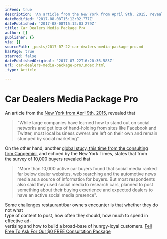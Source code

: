 ```yaml
---
inFeed: true
description: 'An article from the New York from April 9th, 2015, revealed that'
dateModified: '2017-08-08T15:12:02.777Z'
datePublished: '2017-08-08T15:12:03.279Z'
title: Car Dealers Media Package Pro
author: []
publisher: {}
via: {}
sourcePath: _posts/2017-07-22-car-dealers-media-package-pro.md
hasPage: true
starred: false
datePublishedOriginal: '2017-07-22T16:20:36.583Z'
url: car-dealers-media-package-pro/index.html
_type: Article

---
```

# **Car Dealers Media Package Pro**

An article from the [New York from April 9th, 2015][0], revealed that

> "While large companies have learned how to stand out on social networks and get lots of hand-holding from sites like Facebook and Twitter, most local business owners are left on their own and remain stumped by social marketing"

On the other hand, another [global study, this time from the consulting  
firm Capgemini][1], and echoed by the New York Times, states that from   
the survey of 10,000 buyers revealed that

> "More than 10,000 active car buyers found that social media ranked far below dealer websites, web searching and the automotive news media as a source of information for buyers. But most respondents also said they used social media to research cars, planned to post something about their buying experience and expected dealers to have an active social media presence".

Some challenges restaurant/bar owners encounter is that whether they do not what  
type of content to post, how often they should, how much to spend in effective ad-  
vertising and how to build a broad-base of hunrgy-loyal customers.
[Fell Free To Ask For Our $0 FREE Consultation Package][2]

[0]: https://www.nytimes.com/2015/04/10/automobiles/the-gap-between-auto-dealers-and-social-media.html?mcubz=0 "The Gap Between Auto Dealers and Social Media"
[1]: https://www.capgemini.com/cars-online-2014 "Cars Online 2014 Generation Connnected"
[2]: http://socialmediaclientspro.com/